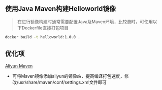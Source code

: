 ## 使用Java Maven构建Helloworld镜像

> 在进行镜像构建时通常需要配置Java及Maven环境，比较费时，可使用以下Dockerfile直接打包项目

```sh
docker build -t helloworld:1.0.0 .
```

## 优化项
[Aliyun Maven](https://developer.aliyun.com/mirror/maven)

- 可将Maven镜像添加aliyun的镜像站，提高编译打包速度，修改/usr/share/maven/conf/settings.xml文件即可
